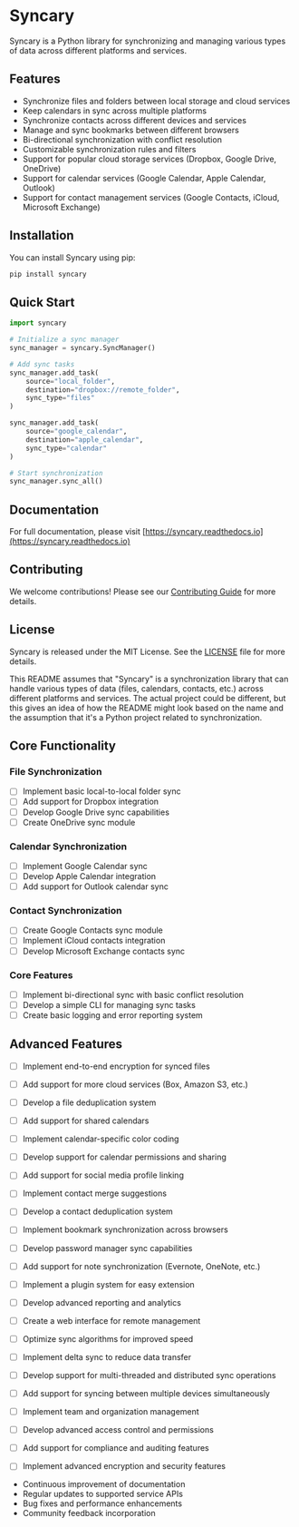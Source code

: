 # Syncary

Syncary is a Python library for synchronizing and managing various types of data across different platforms and services.

## Features

- Synchronize files and folders between local storage and cloud services
- Keep calendars in sync across multiple platforms
- Synchronize contacts across different devices and services
- Manage and sync bookmarks between different browsers
- Bi-directional synchronization with conflict resolution
- Customizable synchronization rules and filters
- Support for popular cloud storage services (Dropbox, Google Drive, OneDrive)
- Support for calendar services (Google Calendar, Apple Calendar, Outlook)
- Support for contact management services (Google Contacts, iCloud, Microsoft Exchange)

## Installation

You can install Syncary using pip:

```sh
pip install syncary
```

## Quick Start

```python
import syncary

# Initialize a sync manager
sync_manager = syncary.SyncManager()

# Add sync tasks
sync_manager.add_task(
    source="local_folder",
    destination="dropbox://remote_folder",
    sync_type="files"
)

sync_manager.add_task(
    source="google_calendar",
    destination="apple_calendar",
    sync_type="calendar"
)

# Start synchronization
sync_manager.sync_all()
```

## Documentation

For full documentation, please visit [https://syncary.readthedocs.io](https://syncary.readthedocs.io)

## Contributing

We welcome contributions! Please see our [Contributing Guide](CONTRIBUTING.md) for more details.

## License

Syncary is released under the MIT License. See the [LICENSE](LICENSE) file for more details.

This README assumes that "Syncary" is a synchronization library that can handle various types of data (files, calendars, contacts, etc.) across different platforms and services. The actual project could be different, but this gives an idea of how the README might look based on the name and the assumption that it's a Python project related to synchronization.

## Core Functionality

### File Synchronization

- [ ] Implement basic local-to-local folder sync
- [ ] Add support for Dropbox integration
- [ ] Develop Google Drive sync capabilities
- [ ] Create OneDrive sync module

### Calendar Synchronization

- [ ] Implement Google Calendar sync
- [ ] Develop Apple Calendar integration
- [ ] Add support for Outlook calendar sync

### Contact Synchronization

- [ ] Create Google Contacts sync module
- [ ] Implement iCloud contacts integration
- [ ] Develop Microsoft Exchange contacts sync

### Core Features

- [ ] Implement bi-directional sync with basic conflict resolution
- [ ] Develop a simple CLI for managing sync tasks
- [ ] Create basic logging and error reporting system

## Advanced Features

- [ ] Implement end-to-end encryption for synced files
- [ ] Add support for more cloud services (Box, Amazon S3, etc.)
- [ ] Develop a file deduplication system

- [ ] Add support for shared calendars
- [ ] Implement calendar-specific color coding
- [ ] Develop support for calendar permissions and sharing

- [ ] Add support for social media profile linking
- [ ] Implement contact merge suggestions
- [ ] Develop a contact deduplication system

- [ ] Implement bookmark synchronization across browsers
- [ ] Develop password manager sync capabilities
- [ ] Add support for note synchronization (Evernote, OneNote, etc.)

- [ ] Implement a plugin system for easy extension
- [ ] Develop advanced reporting and analytics
- [ ] Create a web interface for remote management

- [ ] Optimize sync algorithms for improved speed
- [ ] Implement delta sync to reduce data transfer
- [ ] Develop support for multi-threaded and distributed sync operations
- [ ] Add support for syncing between multiple devices simultaneously

- [ ] Implement team and organization management
- [ ] Develop advanced access control and permissions
- [ ] Add support for compliance and auditing features
- [ ] Implement advanced encryption and security features

- Continuous improvement of documentation
- Regular updates to supported service APIs
- Bug fixes and performance enhancements
- Community feedback incorporation
